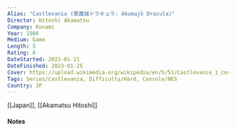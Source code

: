 ```yaml
---
Alias: "Castlevania (悪魔城ドラキュラ: Akumajō Dracula)"
Director: Hitoshi Akamatsu
Company: Konami
Year: 1986
Medium: Game
Length: 5
Rating: 6
DateStarted: 2023-01-21
DateFinished: 2023-01-25
Cover: https://upload.wikimedia.org/wikipedia/en/5/51/Castlevania_1_cover.png?20181026220115
Tags: Series/Castlevania, Difficulty/Hard, Console/NES
Country: JP
---
```

[[Japan]], [[Akamatsu Hitoshi]]
#### Notes

